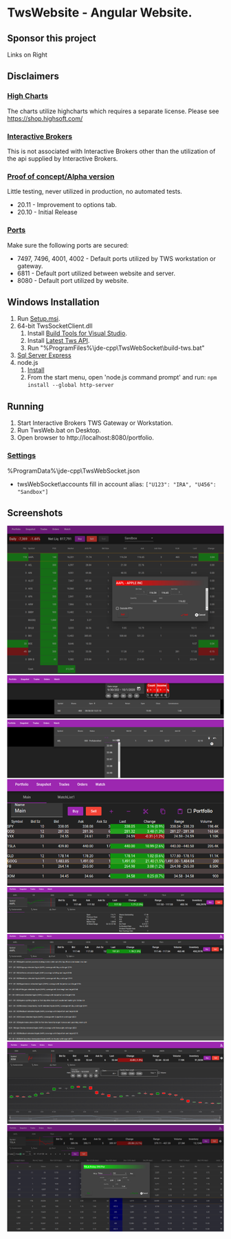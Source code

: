 # TwsWebsite - Angular Website.

## Sponsor this project
Links on Right

## Disclaimers
### <ins>High Charts</ins>
The charts utilize highcharts which requires a separate license.  Please see https://shop.highsoft.com/
###  <ins>Interactive Brokers</ins>
This is not associated with Interactive Brokers other than the utilization of the api supplied by Interactive Brokers.
###  <ins>Proof of concept/Alpha version </ins>
Little testing, never utilized in production, no automated tests.
* 20.11 - Improvement to options tab.
* 20.10 - Initial Release
###  <ins>Ports</ins>
Make sure the following ports are secured:
* 7497, 7496, 4001, 4002 - Default ports utilized by TWS workstation or gateway.
* 6811 - Default port utilized between website and server.
* 8080 - Default port utilized by website.

## Windows Installation
1. Run [Setup.msi](https://github.com/Jde-cpp/TwsWebsite/releases).
2. 64-bit TwsSocketClient.dll
    1. Install [Build Tools for Visual Studio](https://visualstudio.microsoft.com/downloads/?q=build+tools#build-tools-for-visual-studio-2022).
	 2. Install [Latest Tws API](https://interactivebrokers.github.io/).
	 3. Run "%ProgramFiles%\jde-cpp\TwsWebSocket\build-tws.bat"
3. [Sql Server Express](https://www.microsoft.com/en-us/sql-server/sql-server-downloads)
4. node.js
    1. [Install](https://nodejs.org/en/)
	 2.  From the start menu, open 'node.js command prompt' and run:  `npm install --global http-server`

## Running
1.  Start Interactive Brokers TWS Gateway or Workstation.
2.  Run TwsWeb.bat on Desktop.
3.  Open browser to http://localhost:8080/portfolio.
### <ins>Settings</ins>
%ProgramData%\jde-cpp\TwsWebSocket.json
* twsWebSocket\accounts fill in account alias:  `["U123": "IRA", "U456": "Sandbox"]`

## Screenshots
![Portfolio](Portfolio.png "Portfolio")
![Trades](Trades.png "Trades")
![Orders](Orders.png "Orders")
![Watchlist](Watchlist.png "Watchlist")
![Fundamentals](Fundamentals.png "Fundamentals")
![News](News.png "News")
![Chart](Chart.png "Chart")
![Options](Options.png "Options")